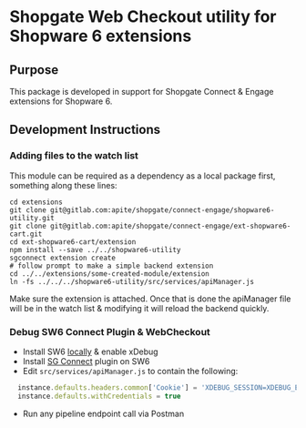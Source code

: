 # Shopgate Web Checkout utility for Shopware 6 extensions

## Purpose
This package is developed in support for Shopgate Connect & Engage extensions for Shopware 6.

## Development Instructions

### Adding files to the watch list

This module can be required as a dependency as a local package first, something along these lines:

```shell
cd extensions
git clone git@gitlab.com:apite/shopgate/connect-engage/shopware6-utility.git
git clone git@gitlab.com:apite/shopgate/connect-engage/ext-shopware6-cart.git
cd ext-shopware6-cart/extension
npm install --save ../../shopware6-utility
sgconnect extension create
# follow prompt to make a simple backend extension
cd ../../extensions/some-created-module/extension
ln -fs ../../../shopware6-utility/src/services/apiManager.js
```

Make sure the extension is attached. Once that is done the apiManager file will be in the watch list 
& modifying it will reload the backend quickly.

### Debug SW6 Connect Plugin & WebCheckout

- Install SW6 [locally](https://docs.dockware.io/use-dockware/advanced-run) & enable xDebug
- Install [SG Connect](https://gitlab.com/apite/shopgate/shopware6/shopgate-connect) plugin on SW6
- Edit `src/services/apiManager.js` to contain the following:

```javascript
  instance.defaults.headers.common['Cookie'] = 'XDEBUG_SESSION=XDEBUG_ECLIPSE;'
  instance.defaults.withCredentials = true
```
- Run any pipeline endpoint call via Postman
